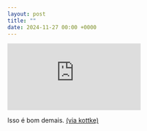 ```yaml
---
layout: post
title: ""
date: 2024-11-27 00:00 +0000
---
```


<iframe src="https://www.youtube-nocookie.com/embed/FpaoCUEhZJM" title="Os samples mais icônicos da música eletrônica em cada ano (1990-2024)" frameborder="0" allow="accelerometer; autoplay; clipboard-write; encrypted-media; gyroscope; picture-in-picture; web-share" referrerpolicy="strict-origin-when-cross-origin" allowfullscreen></iframe>

Isso é bom demais. [(via kottke)](https://kottke.org/24/11/the-most-iconic-electronic-music-sample-of-every-year-1990-2023)
